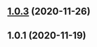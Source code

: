 ## [1.0.3](https://github.com/z704600202qj/iparking/compare/v1.0.1...v1.0.3) (2020-11-26)



## 1.0.1 (2020-11-19)



